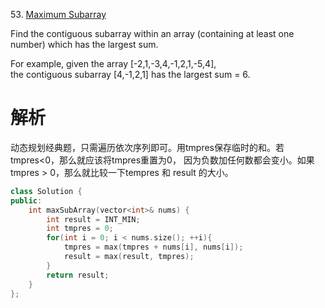 53\. [Maximum Subarray](https://leetcode.com/problems/maximum-subarray)

Find the contiguous subarray within an array (containing at least one number) which has the largest sum.

For example, given the array [-2,1,-3,4,-1,2,1,-5,4],  
the contiguous subarray [4,-1,2,1] has the largest sum = 6.

# 解析
动态规划经典题，只需遍历依次序列即可。用tmpres保存临时的和。若tmpres<0，那么就应该将tmpres重置为0，
因为负数加任何数都会变小。如果tmpres > 0，那么就比较一下tempres 和 result 的大小。

```cpp
class Solution {
public:
    int maxSubArray(vector<int>& nums) {
        int result = INT_MIN;
        int tmpres = 0;
        for(int i = 0; i < nums.size(); ++i){
            tmpres = max(tmpres + nums[i], nums[i]);
            result = max(result, tmpres);
        }
        return result;
    }
};
```
